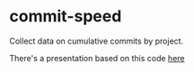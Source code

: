 # commit-speed

Collect data on cumulative commits by project.

There's a presentation based on this code [here](https://docs.google.com/presentation/d/1W9g9FMeMOFC3ZYyFJG-09t8R_PuyGzaarHsFjs6yRvc/edit?usp=sharing)
